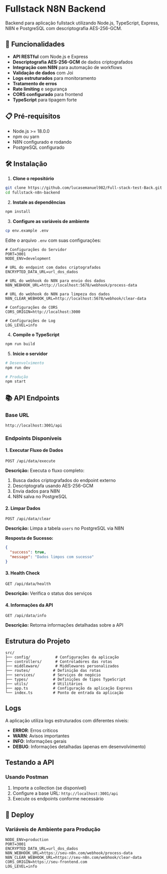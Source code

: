 # Fullstack N8N Backend

Backend para aplicação fullstack utilizando Node.js, TypeScript, Express, N8N e PostgreSQL com descriptografia AES-256-GCM.

## 🚀 Funcionalidades

- **API RESTful** com Node.js e Express
- **Descriptografia AES-256-GCM** de dados criptografados
- **Integração com N8N** para automação de workflows
- **Validação de dados** com Joi
- **Logs estruturados** para monitoramento
- **Tratamento de erros**
- **Rate limiting** e segurança
- **CORS configurado** para frontend
- **TypeScript** para tipagem forte

## 📋 Pré-requisitos

- Node.js >= 18.0.0
- npm ou yarn
- N8N configurado e rodando
- PostgreSQL configurado

## 🛠️ Instalação

1. **Clone o repositório**
```bash
git clone https://github.com/lucasemanuel982/Full-stack-test-Back.git
cd fullstack-n8n-backend
```

2. **Instale as dependências**
```bash
npm install
```

3. **Configure as variáveis de ambiente**
```bash
cp env.example .env
```

Edite o arquivo `.env` com suas configurações:

```env
# Configurações do Servidor
PORT=3001
NODE_ENV=development

# URL do endpoint com dados criptografados
ENCRYPTED_DATA_URL=url_dos_dados

# URL do webhook do N8N para envio dos dados
N8N_WEBHOOK_URL=http://localhost:5678/webhook/process-data

# URL do webhook do N8N para limpeza dos dados
N8N_CLEAR_WEBHOOK_URL=http://localhost:5678/webhook/clear-data

# Configurações de CORS
CORS_ORIGIN=http://localhost:3000

# Configurações de Log
LOG_LEVEL=info
```

4. **Compile o TypeScript**
```bash
npm run build
```

5. **Inicie o servidor**
```bash
# Desenvolvimento
npm run dev

# Produção
npm start
```

## 📚 API Endpoints

### Base URL
```
http://localhost:3001/api
```

### Endpoints Disponíveis

#### 1. Executar Fluxo de Dados
```http
POST /api/data/execute
```

**Descrição:** Executa o fluxo completo:
1. Busca dados criptografados do endpoint externo
2. Descriptografa usando AES-256-GCM
3. Envia dados para N8N
4. N8N salva no PostgreSQL


#### 2. Limpar Dados
```http
POST /api/data/clear
```

**Descrição:** Limpa a tabela `users` no PostgreSQL via N8N

**Resposta de Sucesso:**
```json
{
  "success": true,
  "message": "Dados limpos com sucesso"
}
```

#### 3. Health Check
```http
GET /api/data/health
```

**Descrição:** Verifica o status dos serviços

#### 4. Informações da API
```http
GET /api/data/info
```

**Descrição:** Retorna informações detalhadas sobre a API


##  Estrutura do Projeto

```
src/
├── config/           # Configurações da aplicação
├── controllers/      # Controladores das rotas
├── middleware/       # Middlewares personalizados
├── routes/          # Definição das rotas
├── services/        # Serviços de negócio
├── types/           # Definições de tipos TypeScript
├── utils/           # Utilitários
├── app.ts           # Configuração da aplicação Express
└── index.ts         # Ponto de entrada da aplicação
```


## Logs

A aplicação utiliza logs estruturados com diferentes níveis:

- **ERROR**: Erros críticos
- **WARN**: Avisos importantes
- **INFO**: Informações gerais
- **DEBUG**: Informações detalhadas (apenas em desenvolvimento)

## Testando a API


### Usando Postman

1. Importe a collection (se disponível)
2. Configure a base URL: `http://localhost:3001/api`
3. Execute os endpoints conforme necessário

## 🚀 Deploy

### Variáveis de Ambiente para Produção

```env
NODE_ENV=production
PORT=3001
ENCRYPTED_DATA_URL=url_dos_dados
N8N_WEBHOOK_URL=https://seu-n8n.com/webhook/process-data
N8N_CLEAR_WEBHOOK_URL=https://seu-n8n.com/webhook/clear-data
CORS_ORIGIN=https://seu-frontend.com
LOG_LEVEL=info
```
